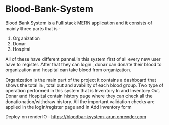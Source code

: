 # Blood-Bank-System 
Blood Bank System is a Full stack MERN application and it consists of mainly three parts that is -
1. Organization
2. Donar
3. Hospital
   
All of these have different pannel.In this system first of all every new user have to register. After that they can login , donar can donate their blood to organization and
hospital can take blood from organization.

Organization is the main part of the project it contains a dashboard that shows the total in , total out and avability of each blood group. Two type of operation performed in this system that is Inventory In and Inventory Out.
Donar and Hospital contain history page where they can check all the donationation/withdraw history.
All the important validation checks are applied in the login/register page and in Add Inventory form

Deploy on renderIO - https://bloodbanksystem-arun.onrender.com
